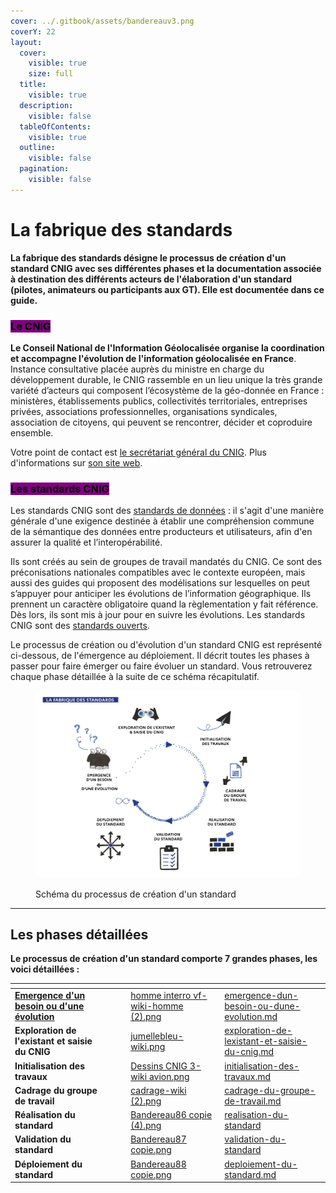 ```yaml
---
cover: ../.gitbook/assets/bandereauv3.png
coverY: 22
layout:
  cover:
    visible: true
    size: full
  title:
    visible: true
  description:
    visible: false
  tableOfContents:
    visible: true
  outline:
    visible: false
  pagination:
    visible: false
---
```


# La fabrique des standards

**La fabrique des standards désigne le processus de création d'un standard CNIG avec ses différentes phases et la documentation associée à destination des différents acteurs de l'élaboration d'un standard (pilotes, animateurs ou participants aux GT). Elle est documentée dans ce guide.**&#x20;

### <mark style="background-color:purple;">Le CNIG</mark>

**Le Conseil National de l'Information Géolocalisée organise la coordination et accompagne l'évolution de l'information géolocalisée en France**. Instance consultative placée auprès du ministre en charge du développement durable, le CNIG rassemble en un lieu unique la très grande variété d’acteurs qui composent l’écosystème de la géo-donnée en France : ministères, établissements publics, collectivités territoriales, entreprises privées, associations professionnelles, organisations syndicales, association de citoyens, qui peuvent se rencontrer, décider et coproduire ensemble.&#x20;

Votre point de contact est [le secrétariat général du CNIG](https://cnig.gouv.fr/spip.php?page=contact). Plus d'informations sur [son site web](https://cnig.gouv.fr/).

### <mark style="background-color:purple;">Les standards CNIG</mark>&#x20;

Les standards CNIG sont des [standards de données](glossaire-de-la-fabrique-des-standards.md#standards-de-donnees) : il s'agit d'une manière générale d'une exigence destinée à établir une compréhension commune de la sémantique des données entre producteurs et utilisateurs, afin d'en assurer la qualité et l’interopérabilité.&#x20;

Ils sont créés au sein de groupes de travail mandatés du CNIG. Ce sont des préconisations nationales compatibles avec le contexte européen, mais aussi des guides qui proposent des modélisations sur lesquelles on peut s’appuyer pour anticiper les évolutions de l’information géographique. Ils prennent un caractère obligatoire quand la règlementation y fait référence. Dès lors, ils sont mis à jour pour en suivre les évolutions. Les standards CNIG sont des [standards ouverts](https://www.legifrance.gouv.fr/loda/article_lc/LEGIARTI000006421544).

Le processus de création ou d'évolution d'un standard CNIG est représenté ci-dessous, de l'émergence au déploiement. Il décrit toutes les phases à passer pour faire émerger ou faire évoluer un standard. Vous retrouverez chaque phase détaillée à la suite de ce schéma récapitulatif.&#x20;

<figure><img src="../.gitbook/assets/Processus elaboration standards-vff.png" alt=""><figcaption><p>Schéma du processus de création d'un standard</p></figcaption></figure>

***

## Les phases détaillées&#x20;

**Le processus de création d'un standard comporte 7 grandes phases, les voici détaillées :**



<table data-view="cards"><thead><tr><th></th><th></th><th></th><th data-hidden data-card-cover data-type="files"></th><th data-hidden data-card-target data-type="content-ref"></th></tr></thead><tbody><tr><td><a data-footnote-ref href="#user-content-fn-1"><strong>Emergence d'un besoin ou d'une évolution</strong></a></td><td></td><td></td><td><a href="../.gitbook/assets/homme interro vf-wiki-homme (2).png">homme interro vf-wiki-homme (2).png</a></td><td><a href="emergence-dun-besoin-ou-dune-evolution.md">emergence-dun-besoin-ou-dune-evolution.md</a></td></tr><tr><td><strong>Exploration de l'existant et saisie du CNIG</strong></td><td></td><td></td><td><a href="../.gitbook/assets/jumellebleu-wiki.png">jumellebleu-wiki.png</a></td><td><a href="exploration-de-lexistant-et-saisie-du-cnig.md">exploration-de-lexistant-et-saisie-du-cnig.md</a></td></tr><tr><td><strong>Initialisation des travaux</strong></td><td></td><td></td><td><a href="../.gitbook/assets/Dessins CNIG 3-wiki avion.png">Dessins CNIG 3-wiki avion.png</a></td><td><a href="initialisation-des-travaux.md">initialisation-des-travaux.md</a></td></tr><tr><td><strong>Cadrage du groupe de travail</strong></td><td></td><td></td><td><a href="../.gitbook/assets/cadrage-wiki (2).png">cadrage-wiki (2).png</a></td><td><a href="cadrage-du-groupe-de-travail.md">cadrage-du-groupe-de-travail.md</a></td></tr><tr><td><strong>Réalisation du standard</strong></td><td></td><td></td><td><a href="../.gitbook/assets/Bandereau86 copie (4).png">Bandereau86 copie (4).png</a></td><td><a href="realisation-du-standard/">realisation-du-standard</a></td></tr><tr><td><strong>Validation du standard</strong></td><td></td><td></td><td><a href="../.gitbook/assets/Bandereau87 copie.png">Bandereau87 copie.png</a></td><td><a href="validation-du-standard/">validation-du-standard</a></td></tr><tr><td><strong>Déploiement du standard</strong></td><td></td><td></td><td><a href="../.gitbook/assets/Bandereau88 copie.png">Bandereau88 copie.png</a></td><td><a href="deploiement-du-standard.md">deploiement-du-standard.md</a></td></tr></tbody></table>



[^1]: 

